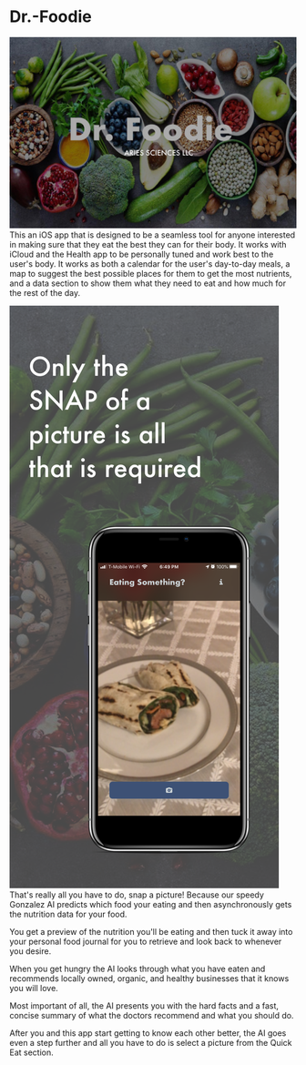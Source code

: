 # Dr.-Foodie
![Header Image](https://github.com/Aries-Sciences-LLC/Dr.-Foodie/blob/master/advertising/HeaderImage.jpg)
This an iOS app that is designed to be a seamless tool for anyone interested in making sure that they eat the best they can for their body. It works with iCloud and the Health app to be personally tuned and work best to the user's body. It works as both a calendar for the user's day-to-day meals, a map to suggest the best possible places for them to get the most nutrients, and a data section to show them what they need to eat and how much for the rest of the day.

![Taking a picture demo](https://github.com/Aries-Sciences-LLC/Dr.-Foodie/blob/master/advertising/iPhone%20XR%20mockups/finished/4.png)
That's really all you have to do, snap a picture! Because our speedy Gonzalez AI predicts which food your eating and then asynchronously gets the nutrition data for your food.

You get a preview of the nutrition you'll be eating and then tuck it away into your personal food journal for you to retrieve and look back to whenever you desire.

When you get hungry the AI looks through what you have eaten and recommends locally owned, organic, and healthy businesses that it knows you will love.

Most important of all, the AI presents you with the hard facts and a fast, concise summary of what the doctors recommend and what you should do.

After you and this app start getting to know each other better, the AI goes even a step further and all you have to do is select a picture from the Quick Eat section.
